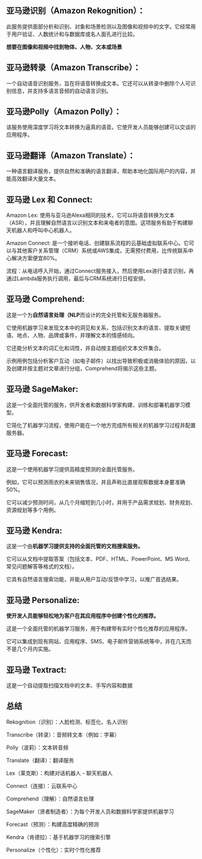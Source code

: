 ## 亚马逊识别（Amazon Rekognition）：

此服务提供面部分析和识别、对象和场景检测以及图像和视频中的文字。它经常用于用户验证、人数统计和与数据库或名人面孔进行比较。

**想要在图像和视频中找到物体、人物、文本或场景**

## 亚马逊转录（Amazon Transcribe）：

一个自动语音识别服务，旨在将语音转换成文本。它还可以从转录中删除个人可识别信息，并支持多语言音频的自动语言识别。

## 亚马逊Polly（Amazon Polly）：

该服务使用深度学习将文本转换为逼真的语音。它使开发人员能够创建可以交谈的应用程序。

## 亚马逊翻译（Amazon Translate）：

一种语言翻译服务，提供自然和准确的语言翻译，帮助本地化国际用户的内容，并能高效翻译大量文本。

## 亚马逊 Lex 和 Connect:

Amazon Lex: 使用与亚马逊Alexa相同的技术，它可以将语音转换为文本（ASR），并且理解自然语言以识别文本和来电者的意图。这项服务有助于构建聊天机器人和呼叫中心机器人。

Amazon Connect: 是一个接听电话、创建联系流程的云基础虚拟联系中心。它可以与其他客户关系管理（CRM）系统或AWS集成，无需预付费用，比传统联系中心解决方案便宜80%。

流程：从电话呼入开始，通过Connect服务接入，然后使用Lex进行语言识别，再通过Lambda服务执行调用，最后与CRM系统进行日程安排。

## 亚马逊 Comprehend:

这是一个为**自然语言处理（NLP**而设计的完全托管和无服务器服务。

它使用机器学习来发现文本中的洞见和关系，包括识别文本的语言、提取关键短语、地点、人物、品牌或事件，并理解文本的情感倾向。

它还能分析文本的词汇化和词性，并自动按主题组织文本文件集合。

示例用例包括分析客户互动（如电子邮件）以找出导致积极或消极体验的原因，以及创建并按主题对文章进行分组，Comprehend将揭示这些主题。

## 亚马逊 SageMaker:

这是一个全面托管的服务，供开发者和数据科学家构建、训练和部署机器学习模型。

它简化了机器学习流程，使用户能在一个地方完成所有相关的机器学习过程并配置服务器。

## 亚马逊 Forecast:

这是一个使用机器学习提供高精度预测的全面托管服务。

例如，它可以预测雨衣的未来销售情况，并且声称比直接观察数据本身要准确50%。

它可以减少预测时间，从几个月缩短到几小时，并用于产品需求规划、财务规划、资源规划等多个用例。

## 亚马逊 Kendra:

这是一个由**机器学习提供支持的全面托管的文档搜索服务。**

它可以从文档中提取答案（包括文本、PDF、HTML、PowerPoint、MS Word、常见问题解答等格式的文档）。

它具有自然语言搜索功能，并能从用户互动/反馈中学习，以推广首选结果。

## 亚马逊 Personalize:

**使开发人员能够轻松地为客户在其应用程序中创建个性化的推荐。**

这是一个全面托管的机器学习服务，用于构建带有实时个性化推荐的应用程序。

它可以集成到现有网站、应用程序、SMS、电子邮件营销系统等中，并在几天而不是几个月内实施。

## 亚马逊 Textract:

这是一个自动提取扫描文档中的文本、手写内容和数据

## 总结

Rekognition（识别）：人脸检测、标签化、名人识别

Transcribe（转录）：音频转文本（例如：字幕）

Polly（波莉）：文本转音频

Translate（翻译）：翻译服务

Lex（莱克斯）：构建对话机器人 - 聊天机器人

Connect（连接）：云联系中心

Comprehend（理解）：自然语言处理

SageMaker（贤者制造者）：为每个开发人员和数据科学家提供机器学习

Forecast（预测）：构建高度精确的预测

Kendra（肯德拉）：基于机器学习的搜索引擎

Personalize（个性化）：实时个性化推荐

